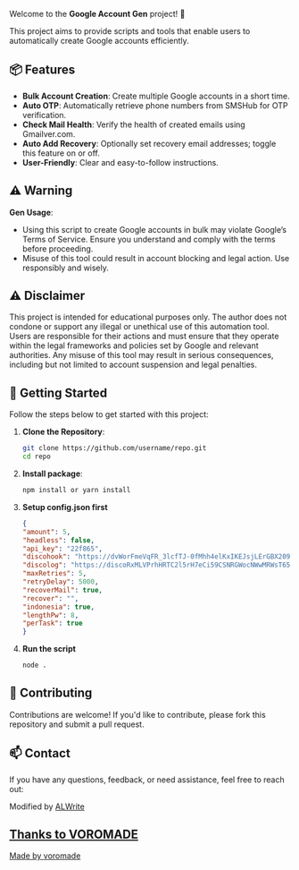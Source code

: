 
Welcome to the **Google Account Gen** project! 🎉

This project aims to provide scripts and tools that enable users to automatically create Google accounts efficiently.

## 📦 Features

- **Bulk Account Creation**: Create multiple Google accounts in a short time.
- **Auto OTP**: Automatically retrieve phone numbers from SMSHub for OTP verification.
- **Check Mail Health**: Verify the health of created emails using Gmailver.com.
- **Auto Add Recovery**: Optionally set recovery email addresses; toggle this feature on or off.
- **User-Friendly**: Clear and easy-to-follow instructions.

## ⚠️ Warning

**Gen Usage**:
- Using this script to create Google accounts in bulk may violate Google’s Terms of Service. Ensure you understand and comply with the terms before proceeding.
- Misuse of this tool could result in account blocking and legal action. Use responsibly and wisely.

## ⚠️ Disclaimer

This project is intended for educational purposes only. The author does not condone or support any illegal or unethical use of this automation tool. Users are responsible for their actions and must ensure that they operate within the legal frameworks and policies set by Google and relevant authorities. Any misuse of this tool may result in serious consequences, including but not limited to account suspension and legal penalties.

## 🚀 Getting Started

Follow the steps below to get started with this project:

1. **Clone the Repository**:
   ```bash
   git clone https://github.com/username/repo.git
   cd repo

2. **Install package**:
   ```bash
   npm install or yarn install

3. **Setup config.json first**
   ```json
   {
   "amount": 5,
   "headless": false,
   "api_key": "22f865",
   "discohook": "https://dvWorFmeVqFR_3lcfTJ-0fMhh4elKxIKEJsjLErGBX209xEJtnQ9Q-f8V7nqk",
   "discolog": "https://discoRxMLVPrhHRTC2l5rH7eCi59CSNRGWocNWwMRWsT65Yuel4msq",
   "maxRetries": 5,
   "retryDelay": 5000,
   "recoverMail": true,
   "recover": "",
   "indonesia": true,
   "lengthPw": 8,
   "perTask": true
   }
4. **Run the script**
   ```bash
   node .

## 🤝 Contributing

Contributions are welcome! If you'd like to contribute, please fork this repository and submit a pull request.

## 📫 Contact
If you have any questions, feedback, or need assistance, feel free to reach out:

Modified by <a href="https://github.com/ALWrite">ALWrite

## Thanks to VOROMADE
Made by <a href="https://github.com/voromade">voromade</br>
